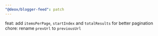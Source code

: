 ```yaml
---
"@deox/blogger-feed": patch
---
```


feat: add `itemsPerPage`, `startIndex` and `totalResults` for better pagination  
chore: rename `prevUrl` to `previousUrl`
